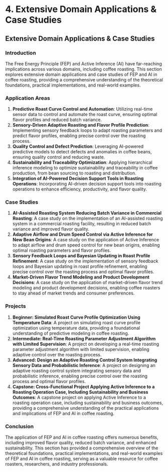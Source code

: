 # 4. Extensive Domain Applications & Case Studies

## Extensive Domain Applications & Case Studies

### Introduction

The Free Energy Principle (FEP) and Active Inference (AI) have far-reaching implications across various domains, including coffee roasting. This section explores extensive domain applications and case studies of FEP and AI in coffee roasting, providing a comprehensive understanding of the theoretical foundations, practical implementations, and real-world examples.

### Application Areas

1. **Predictive Roast Curve Control and Automation**: Utilizing real-time sensor data to control and automate the roast curve, ensuring optimal flavor profiles and reduced batch variance.
2. **Sensory-Driven Adaptive Roasting and Flavor Profile Prediction**: Implementing sensory feedback loops to adapt roasting parameters and predict flavor profiles, enabling precise control over the roasting process.
3. **Quality Control and Defect Prediction**: Leveraging AI-powered predictive models to detect defects and anomalies in coffee beans, ensuring quality control and reducing waste.
4. **Sustainability and Traceability Optimization**: Applying hierarchical inference modeling to optimize sustainability and traceability in coffee production, from bean sourcing to roasting and distribution.
5. **Integration of AI-Powered Decision Support Tools in Roasting Operations**: Incorporating AI-driven decision support tools into roasting operations to enhance efficiency, productivity, and flavor quality.

### Case Studies

1. **AI-Assisted Roasting System Reducing Batch Variance in Commercial Roasting**: A case study on the implementation of an AI-assisted roasting system in a commercial roasting facility, resulting in reduced batch variance and improved flavor quality.
2. **Adaptive Airflow and Drum Speed Control via Active Inference for New Bean Origins**: A case study on the application of Active Inference to adapt airflow and drum speed control for new bean origins, enabling optimal roasting parameters and flavor profiles.
3. **Sensory Feedback Loops and Bayesian Updating in Roast Profile Refinement**: A case study on the implementation of sensory feedback loops and Bayesian updating in roast profile refinement, enabling precise control over the roasting process and optimal flavor profiles.
4. **Market-Driven Flavor Trend Modeling and Product Development Decisions**: A case study on the application of market-driven flavor trend modeling and product development decisions, enabling coffee roasters to stay ahead of market trends and consumer preferences.

### Projects

1. **Beginner: Simulated Roast Curve Profile Optimization Using Temperature Data**: A project on simulating roast curve profile optimization using temperature data, providing a foundational understanding of predictive modeling in coffee roasting.
2. **Intermediate: Real-Time Roasting Parameter Adjustment Algorithm with Limited Supervision**: A project on developing a real-time roasting parameter adjustment algorithm with limited supervision, enabling adaptive control over the roasting process.
3. **Advanced: Design an Adaptive Roasting Control System Integrating Sensory Data and Probabilistic Inference**: A project on designing an adaptive roasting control system integrating sensory data and probabilistic inference, enabling precise control over the roasting process and optimal flavor profiles.
4. **Capstone: Cross-Functional Project Applying Active Inference to a Roasting Operation Case, Including Sustainability and Business Outcomes**: A capstone project on applying Active Inference to a roasting operation case, including sustainability and business outcomes, providing a comprehensive understanding of the practical applications and implications of FEP and AI in coffee roasting.

### Conclusion

The application of FEP and AI in coffee roasting offers numerous benefits, including improved flavor quality, reduced batch variance, and enhanced sustainability. This section has provided a comprehensive overview of the theoretical foundations, practical implementations, and real-world examples of FEP and AI in coffee roasting, serving as a valuable resource for coffee roasters, researchers, and industry professionals.